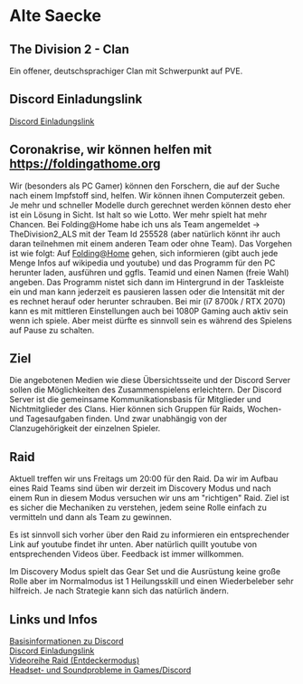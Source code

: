 # Alte Saecke 
## The Division 2 - Clan
Ein offener, deutschsprachiger Clan mit Schwerpunkt auf PVE. 


## Discord Einladungslink 
[Discord Einladungslink](https://discord.gg/Pfq2FRa)<br>

## Coronakrise, wir können helfen mit https://foldingathome.org
Wir (besonders als PC Gamer) können den Forschern, die auf der Suche nach einem Impfstoff sind, helfen.
Wir können ihnen Computerzeit geben. Je mehr und schneller Modelle durch gerechnet werden können desto eher ist ein Lösung in Sicht. Ist halt so wie Lotto. Wer mehr spielt hat mehr Chancen.
Bei Folding@Home habe ich uns als Team angemeldet -> TheDivision2_ALS mit der Team Id 255528 (aber natürlich könnt ihr auch daran teilnehmen mit einem anderen Team oder ohne Team).
Das Vorgehen ist wie folgt:
Auf [Folding@Home](https://foldingathome.org/) gehen, sich informieren (gibt auch jede Menge Infos auf wikipedia und youtube) und das Programm für den PC herunter laden, ausführen und ggfls. Teamid und einen Namen (freie Wahl) angeben.
Das Programm nistet sich dann im Hintergrund in der Taskleiste ein und man kann jederzeit es pausieren lassen oder die Intensität mit der es rechnet herauf oder herunter schrauben.
Bei mir (i7 8700k / RTX 2070) kann es mit mittleren Einstellungen auch bei 1080P Gaming auch aktiv sein wenn ich spiele. Aber meist dürfte es sinnvoll sein es während des Spielens auf Pause zu schalten.

## Ziel 
Die angebotenen Medien wie diese Übersichtsseite und der Discord Server sollen die Möglichkeiten des Zusammenspielens erleichtern.
Der Discord Server ist  die gemeinsame Kommunikationsbasis für Mitglieder und Nichtmitglieder des Clans. 
Hier können sich Gruppen für Raids, Wochen- und Tagesaufgaben finden. Und zwar unabhängig von der Clanzugehörigkeit der einzelnen Spieler. 

## Raid
Aktuell treffen wir uns Freitags um 20:00 für den Raid. Da wir im Aufbau eines Raid Teams sind üben wir derzeit im Discovery Modus und nach einem Run in diesem Modus versuchen wir uns am "richtigen" Raid.
Ziel ist es sicher die Mechaniken zu verstehen, jedem seine Rolle einfach zu vermitteln und dann als Team zu gewinnen.

Es ist sinnvoll sich vorher über den Raid zu informieren ein entsprechender Link auf youtube findet ihr unten. Aber natürlich quillt youtube von entsprechenden Videos über. Feedback ist immer willkommen.

Im Discovery Modus spielt das Gear Set und die Ausrüstung keine große Rolle aber im Normalmodus ist 1 Heilungsskill und einen Wiederbeleber sehr hilfreich.
Je nach Strategie kann sich das natürlich ändern.

## Links und Infos
[Basisinformationen zu Discord](https://youtu.be/S-lKon8xZx4)<br>
[Discord Einladungslink](https://discord.gg/Pfq2FRa)<br>
[Videoreihe Raid (Entdeckermodus)](https://www.youtube.com/watch?v=_rOnK1g4oNU&list=PL-QwoYvqt2L5Rx_dE05f4M3nc05qNs_Qz)<br>
[Headset- und Soundprobleme in Games/Discord](https://youtu.be/dewgJXhepP4)

